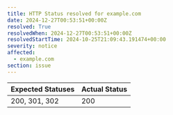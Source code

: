 ```yaml
---
title: HTTP Status resolved for example.com
date: 2024-12-27T00:53:51+00:00Z
resolved: True
resolvedWhen: 2024-12-27T00:53:51+00:00Z
resolvedStartTime: 2024-10-25T21:09:43.191474+00:00
severity: notice
affected:
  - example.com
section: issue
---
```


| Expected Statuses | Actual Status  |
|-------------------|----------------|
| 200, 301, 302 | 200 |
